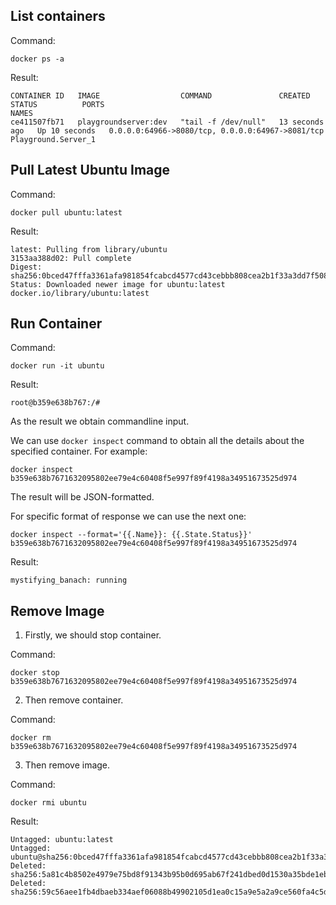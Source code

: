 ## List containers

Command:
```shell
docker ps -a
```

Result:
```shell
CONTAINER ID   IMAGE                  COMMAND               CREATED          STATUS          PORTS                                              NAMES
ce411507fb71   playgroundserver:dev   "tail -f /dev/null"   13 seconds ago   Up 10 seconds   0.0.0.0:64966->8080/tcp, 0.0.0.0:64967->8081/tcp   Playground.Server_1
```

## Pull Latest Ubuntu Image

Command:
```shell
docker pull ubuntu:latest
```

Result:
```shell
latest: Pulling from library/ubuntu
3153aa388d02: Pull complete
Digest: sha256:0bced47fffa3361afa981854fcabcd4577cd43cebbb808cea2b1f33a3dd7f508
Status: Downloaded newer image for ubuntu:latest
docker.io/library/ubuntu:latest
```

## Run Container

Command:
```shell
docker run -it ubuntu
```

Result:
```shell
root@b359e638b767:/#
```

As the result we obtain commandline input.

We can use ``docker inspect`` command to obtain all the details about the specified container. For example:

```shell
docker inspect b359e638b7671632095802ee79e4c60408f5e997f89f4198a34951673525d974
```

The result will be JSON-formatted.

For specific format of response we can use the next one:

```shell
docker inspect --format='{{.Name}}: {{.State.Status}}' b359e638b7671632095802ee79e4c60408f5e997f89f4198a34951673525d974
```

Result:
```shel
mystifying_banach: running
```

## Remove Image

1. Firstly, we should stop container.

Command:
```shell
docker stop b359e638b7671632095802ee79e4c60408f5e997f89f4198a34951673525d974
```

2. Then remove container.

Command:
```shell
docker rm b359e638b7671632095802ee79e4c60408f5e997f89f4198a34951673525d974
```

3. Then remove image.

Command:
```shell
docker rmi ubuntu
```

Result:
```shell
Untagged: ubuntu:latest
Untagged: ubuntu@sha256:0bced47fffa3361afa981854fcabcd4577cd43cebbb808cea2b1f33a3dd7f508
Deleted: sha256:5a81c4b8502e4979e75bd8f91343b95b0d695ab67f241dbed0d1530a35bde1eb
Deleted: sha256:59c56aee1fb4dbaeb334aef06088b49902105d1ea0c15a9e5a2a9ce560fa4c5d
```
